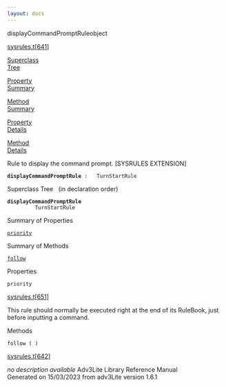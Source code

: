 ```yaml
---
layout: docs
---
```

<span class="title">displayCommandPromptRule</span><span class="type">object</span>

[sysrules.t](../file/sysrules.t.html)\[[641](../source/sysrules.t.html#641)\]

[Superclass  
Tree](#_SuperClassTree_)

[Property  
Summary](#_PropSummary_)

[Method  
Summary](#_MethodSummary_)

[Property  
Details](#_Properties_)

[Method  
Details](#_Methods_)



Rule to display the command prompt. \[SYSRULES EXTENSION\]

**`displayCommandPromptRule`**` :   TurnStartRule`



<span id="_SuperClassTree_"></span>



<span class="hdln">Superclass Tree</span>   (in declaration order)



**`displayCommandPromptRule`**  
`         TurnStartRule`  
<span id="_PropSummary_"></span>



<span class="hdln">Summary of Properties</span>  



[`priority`](#priority)

<span id="_MethodSummary_"></span>



<span class="hdln">Summary of Methods</span>  



[`follow`](#follow)

<span id="_Properties_"></span>



<span class="hdln">Properties</span>  



<span id="priority"></span>

`priority`

[sysrules.t](../file/sysrules.t.html)\[[651](../source/sysrules.t.html#651)\]



This rule should normally be executed right at the end of its RuleBook,
just before inputting a command.



<span id="_Methods_"></span>



<span class="hdln">Methods</span>  



<span id="follow"></span>

`follow ( )`

[sysrules.t](../file/sysrules.t.html)\[[642](../source/sysrules.t.html#642)\]



*no description available*
Adv3Lite Library Reference Manual  
Generated on 15/03/2023 from adv3Lite version 1.6.1


